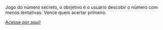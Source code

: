 Jogo do número secreto, o obrjetivo é o usuário descobir o número com menos tentativas. Vence quem acertar primeiro.

<a href="https://itzmarkin.github.io/jokenpo/">Acesse por aqui!</a>
